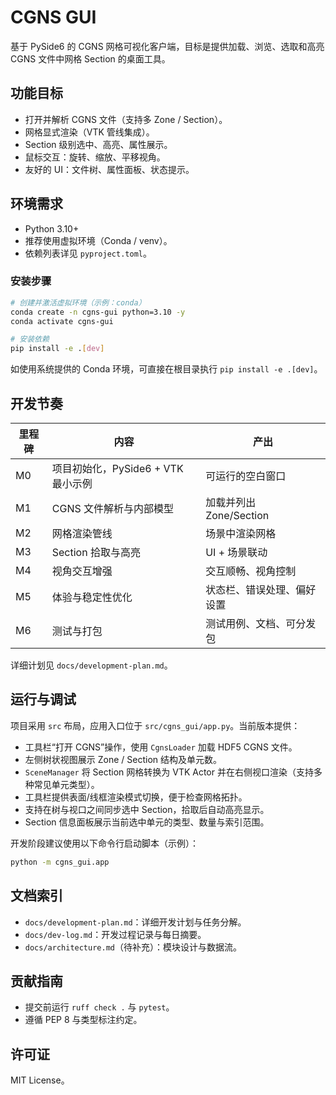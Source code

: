# CGNS GUI

基于 PySide6 的 CGNS 网格可视化客户端，目标是提供加载、浏览、选取和高亮 CGNS 文件中网格 Section 的桌面工具。

## 功能目标

- 打开并解析 CGNS 文件（支持多 Zone / Section）。
- 网格显式渲染（VTK 管线集成）。
- Section 级别选中、高亮、属性展示。
- 鼠标交互：旋转、缩放、平移视角。
- 友好的 UI：文件树、属性面板、状态提示。

## 环境需求

- Python 3.10+
- 推荐使用虚拟环境（Conda / venv）。
- 依赖列表详见 `pyproject.toml`。

### 安装步骤

```bash
# 创建并激活虚拟环境（示例：conda）
conda create -n cgns-gui python=3.10 -y
conda activate cgns-gui

# 安装依赖
pip install -e .[dev]
```

如使用系统提供的 Conda 环境，可直接在根目录执行 `pip install -e .[dev]`。

## 开发节奏

| 里程碑 | 内容 | 产出 |
| --- | --- | --- |
| M0 | 项目初始化，PySide6 + VTK 最小示例 | 可运行的空白窗口 |
| M1 | CGNS 文件解析与内部模型 | 加载并列出 Zone/Section |
| M2 | 网格渲染管线 | 场景中渲染网格 |
| M3 | Section 拾取与高亮 | UI + 场景联动 |
| M4 | 视角交互增强 | 交互顺畅、视角控制 |
| M5 | 体验与稳定性优化 | 状态栏、错误处理、偏好设置 |
| M6 | 测试与打包 | 测试用例、文档、可分发包 |

详细计划见 `docs/development-plan.md`。

## 运行与调试

项目采用 `src` 布局，应用入口位于 `src/cgns_gui/app.py`。当前版本提供：

- 工具栏“打开 CGNS”操作，使用 `CgnsLoader` 加载 HDF5 CGNS 文件。
- 左侧树状视图展示 Zone / Section 结构及单元数。
- `SceneManager` 将 Section 网格转换为 VTK Actor 并在右侧视口渲染（支持多种常见单元类型）。
- 工具栏提供表面/线框渲染模式切换，便于检查网格拓扑。
- 支持在树与视口之间同步选中 Section，拾取后自动高亮显示。
- Section 信息面板展示当前选中单元的类型、数量与索引范围。

开发阶段建议使用以下命令行启动脚本（示例）：

```bash
python -m cgns_gui.app
```

## 文档索引

- `docs/development-plan.md`：详细开发计划与任务分解。
- `docs/dev-log.md`：开发过程记录与每日摘要。
- `docs/architecture.md`（待补充）：模块设计与数据流。

## 贡献指南

- 提交前运行 `ruff check .` 与 `pytest`。
- 遵循 PEP 8 与类型标注约定。

## 许可证

MIT License。
